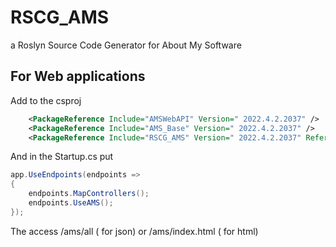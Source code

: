 # RSCG_AMS
a Roslyn Source Code Generator for About My Software

## For  Web applications

Add to the csproj
```xml 
    <PackageReference Include="AMSWebAPI" Version=" 2022.4.2.2037" />
    <PackageReference Include="AMS_Base" Version=" 2022.4.2.2037" />
    <PackageReference Include="RSCG_AMS" Version=" 2022.4.2.2037" ReferenceOutputAssembly="false" OutputItemType="Analyzer" />

```

And in the Startup.cs put

```csharp
app.UseEndpoints(endpoints =>
{
    endpoints.MapControllers();
    endpoints.UseAMS();
});
```

The access /ams/all ( for json)  or /ams/index.html ( for html)